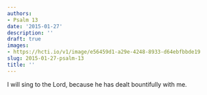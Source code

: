 ```yaml
---
authors:
- Psalm 13
date: '2015-01-27'
description: ''
draft: true
images:
- https://hcti.io/v1/image/e56459d1-a29e-4248-8933-d64ebfbbde19
slug: 2015-01-27-psalm-13
title: ''
---
```


I will sing to the Lord, because he has dealt bountifully with me.